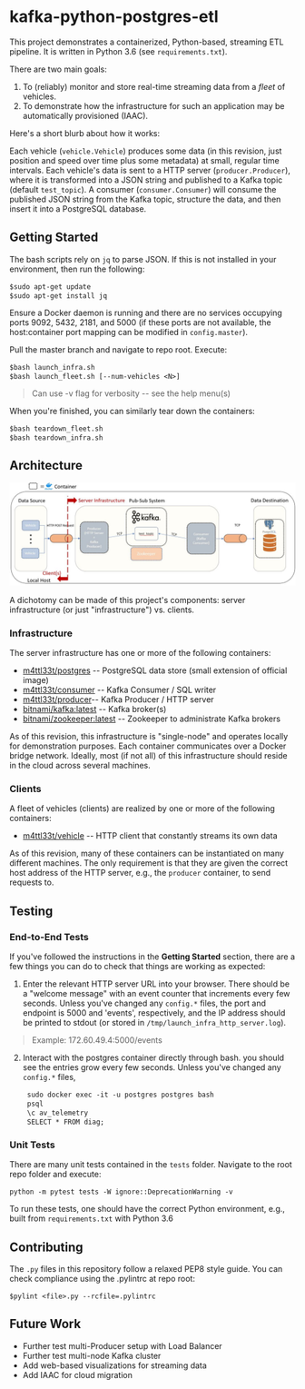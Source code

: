 # kafka-python-postgres-etl

This project demonstrates a containerized, Python-based, streaming ETL pipeline. It is written in Python 3.6 (see `requirements.txt`).

There are two main goals:
1. To (reliably) monitor and store real-time streaming data from a *fleet* of vehicles.
2. To demonstrate how the infrastructure for such an application may be automatically provisioned (IAAC).

Here's a short blurb about how it works:

Each vehicle (`vehicle.Vehicle`) produces some data (in this revision, just position and speed over time plus some metadata) at small, regular time intervals.
Each vehicle's data is sent to a HTTP server (`producer.Producer`), where it is transformed into a JSON string and published to a Kafka topic (default `test_topic`).
A consumer (`consumer.Consumer`) will consume the published JSON string from the Kafka topic, structure the data, and then insert it into a PostgreSQL database.

## Getting Started

The bash scripts rely on `jq` to parse JSON. If this is not installed in your environment, then run the following:

    $sudo apt-get update
    $sudo apt-get install jq

Ensure a Docker daemon is running and there are no services occupying ports
9092, 5432, 2181, and 5000 (if these ports are not available, the host:container port mapping can be modified in `config.master`).

Pull the master branch and navigate to repo root. Execute:

    $bash launch_infra.sh
    $bash launch_fleet.sh [--num-vehicles <N>]

>Can use -v flag for verbosity -- see the help menu(s)

When you're finished, you can similarly tear down the containers:

    $bash teardown_fleet.sh
    $bash teardown_infra.sh

## Architecture

![kafka-python-postgres-etl](img/kafka-python-postgres-etl_arch.JPG)

A dichotomy can be made of this project's components: server infrastructure (or just "infrastructure") vs. clients.

### Infrastructure

The server infrastructure has one or more of the following containers:

- [m4ttl33t/postgres](https://hub.docker.com/r/m4ttl33t/postgres) -- PostgreSQL data store (small extension of official image)
- [m4ttl33t/consumer](https://hub.docker.com/r/m4ttl33t/consumer) -- Kafka Consumer / SQL writer
- [m4ttl33t/producer](https://hub.docker.com/r/m4ttl33t/producer)-- Kafka Producer / HTTP server
- [bitnami/kafka:latest](https://hub.docker.com/r/bitnami/kafka) -- Kafka broker(s)
- [bitnami/zookeeper:latest](https://hub.docker.com/r/bitnami/zookeeper) -- Zookeeper to administrate Kafka brokers

As of this revision, this infrastructure is "single-node" and operates locally for demonstration purposes. Each container
communicates over a Docker bridge network. Ideally, most (if not all) of this infrastructure should reside in the cloud across
several machines.

### Clients

A fleet of vehicles (clients) are realized by one or more of the following containers:

- [m4ttl33t/vehicle](https://hub.docker.com/r/m4ttl33t/vehicle) -- HTTP client that constantly streams its own data

As of this revision, many of these containers can be instantiated on many different machines. The only requirement is
that they are given the correct host address of the HTTP server, e.g., the `producer` container, to send requests to.

## Testing

### End-to-End Tests

If you've followed the instructions in the **Getting Started** section, there are a few things you can do to check
that things are working as expected:

1. Enter the relevant HTTP server URL into your browser. There should be a "welcome message" with an event counter that
  increments every few seconds. Unless you've changed any `config.*` files, the port and endpoint is 5000 and 'events', respectively,
  and the IP address should be printed to stdout (or stored in `/tmp/launch_infra_http_server.log`).

>Example: 172.60.49.4:5000/events

2. Interact with the postgres container directly through bash. you should see the entries grow every few seconds. Unless you've changed any `config.*` files,

        sudo docker exec -it -u postgres postgres bash
        psql
        \c av_telemetry
        SELECT * FROM diag;

### Unit Tests

There are many unit tests contained in the `tests` folder. Navigate to the root repo folder and execute:

    python -m pytest tests -W ignore::DeprecationWarning -v

To run these tests, one should have the correct Python environment, e.g., built from `requirements.txt` with Python 3.6

## Contributing

The `.py` files in this repository follow a relaxed PEP8 style guide. You can check compliance using
the .pylintrc at repo root:

    $pylint <file>.py --rcfile=.pylintrc

## Future Work

- Further test multi-Producer setup with Load Balancer
- Further test multi-node Kafka cluster
- Add web-based visualizations for streaming data
- Add IAAC for cloud migration
